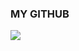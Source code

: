 ### MY GITHUB

<a href="https://scandalous-handspring-0c6.notion.site/yeahzxnn-6e87a93d63d9429386c90cf10f683294" target="_blank"><img src="#000000-000000?style=plastic&logo=appveyor&logoColor=000000"/></a>

<!--
**yeahzxnn/yeahzxnn** is a ✨ _special_ ✨ repository because its `README.md` (this file) appears on your GitHub profile.

Here are some ideas to get you started:

- 🔭 I’m currently working on ...
- 🌱 I’m currently learning ...
- 👯 I’m looking to collaborate on ...
- 🤔 I’m looking for help with ...
- 💬 Ask me about ...
- 📫 How to reach me: ...
- 😄 Pronouns: ...
- ⚡ Fun fact: ...
-->
